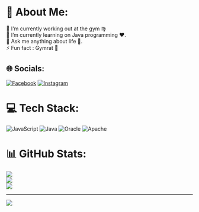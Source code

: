 # 💫 About Me:
🔭 I'm currently working out at the gym ♍<br>🌱 I’m currently learning on Java programming ❤. <br>💬 Ask me anything about life 💚.<br>⚡ Fun fact : Gymrat 👾


## 🌐 Socials:
[![Facebook](https://img.shields.io/badge/Facebook-%231877F2.svg?logo=Facebook&logoColor=white)](https://facebook.com/https://www.facebook.com/Jerame27/) [![Instagram](https://img.shields.io/badge/Instagram-%23E4405F.svg?logo=Instagram&logoColor=white)](https://instagram.com/jiramnocounter) 

# 💻 Tech Stack:
![JavaScript](https://img.shields.io/badge/javascript-%23323330.svg?style=for-the-badge&logo=javascript&logoColor=%23F7DF1E) ![Java](https://img.shields.io/badge/java-%23ED8B00.svg?style=for-the-badge&logo=openjdk&logoColor=white) ![Oracle](https://img.shields.io/badge/Oracle-F80000?style=for-the-badge&logo=oracle&logoColor=white) ![Apache](https://img.shields.io/badge/apache-%23D42029.svg?style=for-the-badge&logo=apache&logoColor=white)
# 📊 GitHub Stats:
![](https://github-readme-stats.vercel.app/api?username=jiram-sniper&theme=dark&hide_border=false&include_all_commits=true&count_private=false)<br/>
![](https://nirzak-streak-stats.vercel.app/?user=jiram-sniper&theme=dark&hide_border=false)<br/>
![](https://github-readme-stats.vercel.app/api/top-langs/?username=jiram-sniper&theme=dark&hide_border=false&include_all_commits=true&count_private=false&layout=compact)

---
[![](https://visitcount.itsvg.in/api?id=jiram-sniper&icon=0&color=0)](https://visitcount.itsvg.in)

<!-- Proudly created with GPRM ( https://gprm.itsvg.in ) -->
